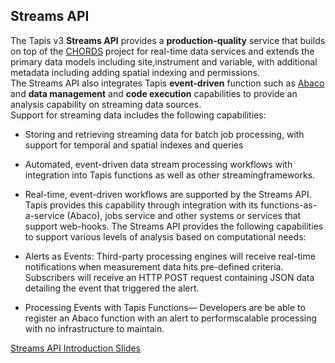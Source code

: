 ## Streams API

The Tapis v3 **Streams API** provides a **production-quality** service that builds on top of the [CHORDS](https://www.earthcube.org/group/chords) project for real-time data services and extends the primary data models including site,instrument and variable, with additional metadata including adding spatial indexing and permissions. <br/>
The Streams API also integrates Tapis **event-driven** function such as [Abaco](https://tacc-cloud.readthedocs.io/projects/abaco/en/latest/) and **data management** and **code execution** capabilities to provide an analysis capability on streaming data sources.<br/>
 Support for streaming data includes the following capabilities:
 * Storing and retrieving streaming data for batch job processing, with support for temporal and spatial indexes and queries <br/>
 * Automated, event-driven data stream processing workflows with integration into Tapis functions as well as other streamingframeworks. <br/>

 * Real-time, event-driven workflows are supported by the Streams API. Tapis provides this capability through integration with its functions-as-a-service (Abaco), jobs service and other systems or services that support web-hooks. The Streams API provides the following capabilities to support various levels of analysis based on computational needs: <br/> 

 * Alerts as Events: Third-party processing engines will receive real-time notifications when measurement data hits pre-defined criteria. Subscribers will receive an HTTP POST request containing JSON data detailing the event that triggered the alert. <br/>
 * Processing Events with Tapis Functions— Developers are be able to register an Abaco function with an alert to performscalable processing with no infrastructure to maintain.<br/>


[Streams API Introduction Slides](https://docs.google.com/presentation/d/1NrTMVIMPqJIdungJ_kMF2FeXdVSwzDNWVhcJqyZhF_c/edit?usp=sharing)



